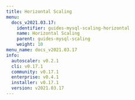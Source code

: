 ```yaml
---
title: Horizontal Scaling
menu:
  docs_v2021.03.17:
    identifier: guides-mysql-scaling-horizontal
    name: Horizontal Scaling
    parent: guides-mysql-scaling
    weight: 10
menu_name: docs_v2021.03.17
info:
  autoscaler: v0.2.1
  cli: v0.17.1
  community: v0.17.1
  enterprise: v0.4.1
  installer: v0.17.1
  version: v2021.03.17
---
```


